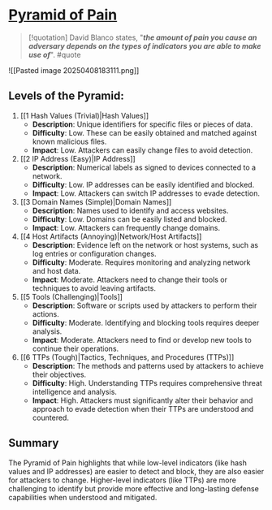 # [Pyramid of Pain](https://socradar.io/re-examining-the-pyramid-of-pain-to-use-cyber-threat-intelligence-more-effectively/)

> [!quotation] David Blanco states, "_**the amount of pain you cause an adversary depends on the types of indicators you are able to make use of**_". #quote 

![[Pasted image 20250408183111.png]]

## Levels of the Pyramid:

1. [[1 Hash Values (Trivial)|Hash Values]]
    - **Description**: Unique identifiers for specific files or pieces of data.
    - **Difficulty**: Low. These can be easily obtained and matched against known malicious files.
    - **Impact**: Low. Attackers can easily change files to avoid detection.
2. [[2 IP Address (Easy)|IP Address]]
    - **Description**: Numerical labels as signed to devices connected to a network.
    - **Difficulty**: Low. IP addresses can be easily identified and blocked.
    - **Impact**: Low. Attackers can switch IP addresses to evade detection.
4. [[3 Domain Names (Simple)|Domain Names]]
    - **Description**: Names used to identify and access websites.
    - **Difficulty**: Low. Domains can be easily listed and blocked.
    - **Impact**: Low. Attackers can frequently change domains.
5. [[4 Host Artifacts (Annoying)|Network/Host Artifacts]]
    - **Description**: Evidence left on the network or host systems, such as log entries or configuration changes.
    - **Difficulty**: Moderate. Requires monitoring and analyzing network and host data.
    - **Impact**: Moderate. Attackers need to change their tools or techniques to avoid leaving artifacts.
6. [[5 Tools (Challenging)|Tools]]
    - **Description**: Software or scripts used by attackers to perform their actions.
    - **Difficulty**: Moderate. Identifying and blocking tools requires deeper analysis.
    - **Impact**: Moderate. Attackers need to find or develop new tools to continue their operations.
8. [[6 TTPs (Tough)|Tactics, Techniques, and Procedures (TTPs)]]
    - **Description**: The methods and patterns used by attackers to achieve their objectives.
    - **Difficulty**: High. Understanding TTPs requires comprehensive threat intelligence and analysis.
    - **Impact**: High. Attackers must significantly alter their behavior and approach to evade detection when their TTPs are understood and countered.

## Summary

The Pyramid of Pain highlights that while low-level indicators (like hash values and IP addresses) are easier to detect and block, they are also easier for attackers to change. Higher-level indicators (like TTPs) are more challenging to identify but provide more effective and long-lasting defense capabilities when understood and mitigated.
